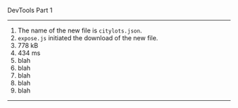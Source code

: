DevTools Part 1

---
1. The name of the new file is `citylots.json`.
2. `expose.js` initiated the download of the new file.
3. 778 kB
4. 434 ms
5. blah
6. blah
7. blah
8. blah
9. blah
---